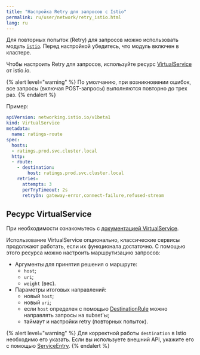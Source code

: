 ```yaml
---
title: "Настройка Retry для запросов с Istio"
permalink: ru/user/network/retry_istio.html
lang: ru
---
```


Для повторных попыток (Retry) для запросов можно использовать модуль [`istio`](../../modules/istio/).
Перед настройкой убедитесь, что модуль включен в кластере.

<!-- перенесено из https://deckhouse.ru/products/kubernetes-platform/documentation/latest/modules/istio/examples.html#retry -->

Чтобы настроить Retry для запросов, используйте ресурс [VirtualService](#ресурс-virtualservice) от istio.io.

{% alert level="warning" %}
По умолчанию, при возникновении ошибок, все запросы (включая POST-запросы) выполняются повторно до трех раз.
{% endalert %}

Пример:

```yaml
apiVersion: networking.istio.io/v1beta1
kind: VirtualService
metadata:
  name: ratings-route
spec:
  hosts:
  - ratings.prod.svc.cluster.local
  http:
  - route:
    - destination:
        host: ratings.prod.svc.cluster.local
    retries:
      attempts: 3
      perTryTimeout: 2s
      retryOn: gateway-error,connect-failure,refused-stream
```

## Ресурс VirtualService

<!-- перенесено из https://deckhouse.ru/products/kubernetes-platform/documentation/latest/modules/istio/istio-cr.html#virtualservice -->

При необходимости ознакомьтесь с [документацией VirtualService](https://istio.io/v1.19/docs/reference/config/networking/virtual-service/).

Использование VirtualService опционально, классические сервисы продолжают работать, если их функционала достаточно. С помощью этого ресурса можно настроить маршрутизацию запросов:

* Аргументы для принятия решения о маршруте:
  * `host`;
  * `uri`;
  * `weight` (вес).
* Параметры итоговых направлений:
  * новый `host`;
  * новый `uri`;
  * если `host` определен с помощью [DestinationRule](../network/managing_request_between_service_istio.html#ресурс-destinationrule) можно направлять запросы на subset'ы;
  * таймаут и настройки retry (повторных попыток).

{% alert level="warning" %}
Для корректной работы `destination` в Istio необходимо его указать. Если вы используете внешний API, укажите его с помощью [ServiceEntry](/modules/istio/istio-cr.html#serviceentry).
{% endalert %}
